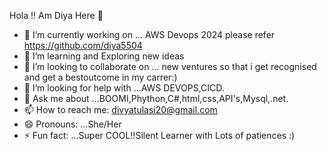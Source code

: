 Hola !! Am Diya Here 👋



- 🔭 I’m currently working on ... AWS Devops 2024 please refer https://github.com/diya5504
- 🌱 I’m learning and Exploring new ideas
- 👯 I’m looking to collaborate on ... new ventures so that i get recognised and get a bestoutcome in my carrer:)
- 🤔 I’m looking for help with ...AWS DEVOPS,CICD.
- 💬 Ask me about ...BOOMI,Phython,C#,html,css,API's,Mysql,.net.
- 📫 How to reach me: divyatulasi20@gmail.com
- 😄 Pronouns: ...She/Her
- ⚡ Fun fact: ...Super COOL!!Silent Learner with Lots of patiences  :) 


